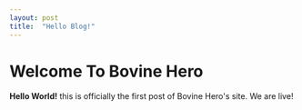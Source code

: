 ```yaml
---
layout: post
title:  "Hello Blog!"
---
```


# Welcome To Bovine Hero

**Hello World!** this is officially the first post of Bovine Hero's site.
We are live!

